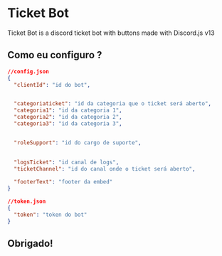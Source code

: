 # Ticket Bot

Ticket Bot is a discord ticket bot with buttons made with Discord.js v13


## Como eu configuro ?

```json
//config.json
{
  "clientId": "id do bot",


  "categoriaticket": "id da categoria que o ticket será aberto",
  "categoria1": "id da categoria 1",
  "categoria2": "id da categoria 2",
  "categoria3": "id da categoria 3",


  "roleSupport": "id do cargo de suporte",

  
  "logsTicket": "id canal de logs",
  "ticketChannel": "id do canal onde o ticket será aberto",
  
  "footerText": "footer da embed"
}
```

```json
//token.json
{
  "token": "token do bot"
}
```

## Obrigado!
